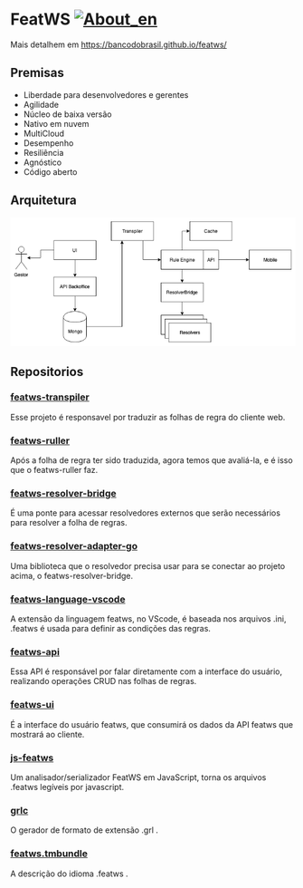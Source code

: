 # FeatWS [![About_en](https://github.com/yammadev/flag-icons/blob/master/png/US.png?raw=true)](https://github.com/bancodobrasil/featws/blob/main/README.md)

Mais detalhem em https://bancodobrasil.github.io/featws/

## Premisas

- Liberdade para desenvolvedores e gerentes
- Agilidade
- Núcleo de baixa versão
- Nativo em nuvem
- MultiCloud
- Desempenho
- Resiliência
- Agnóstico
- Código aberto

## Arquitetura

![Arquitetura](featws-arquitetura.png)

## Repositorios

### [featws-transpiler](https://github.com/bancodobrasil/featws-transpiler) 

Esse projeto é responsavel por traduzir as folhas de regra do cliente web. 

### [featws-ruller](https://github.com/bancodobrasil/featws-ruller)

Após a folha de regra ter sido traduzida, agora temos que avaliá-la, e é isso que o featws-ruller faz.

### [featws-resolver-bridge](https://github.com/bancodobrasil/featws-resolver-bridge)

É uma ponte para acessar resolvedores externos que serão necessários para resolver a folha de regras.

### [featws-resolver-adapter-go](https://github.com/bancodobrasil/featws-resolver-adapter-go)

Uma biblioteca que o resolvedor precisa usar para se conectar ao projeto acima, o featws-resolver-bridge.

### [featws-language-vscode](https://github.com/bancodobrasil/featws-language-vscode) 

A extensão da linguagem featws, no VScode, é baseada nos arquivos .ini, .featws é usada para definir as condições das regras.

### [featws-api](https://github.com/bancodobrasil/featws-api) 

Essa API é responsável por falar diretamente com a interface do usuário, realizando operações CRUD nas folhas de regras.

### [featws-ui](https://github.com/bancodobrasil/featws-ui) 

É a interface do usuário featws, que consumirá os dados da API featws que mostrará ao cliente.

### [js-featws](https://github.com/bancodobrasil/js-featws) 

Um analisador/serializador FeatWS em JavaScript, torna os arquivos .featws legíveis por javascript.

### [grlc](https://github.com/bancodobrasil/grlc) 

O gerador de formato de extensão .grl .

### [featws.tmbundle](https://github.com/bancodobrasil/featws.tmbundle) 


A descrição do idioma .featws .



